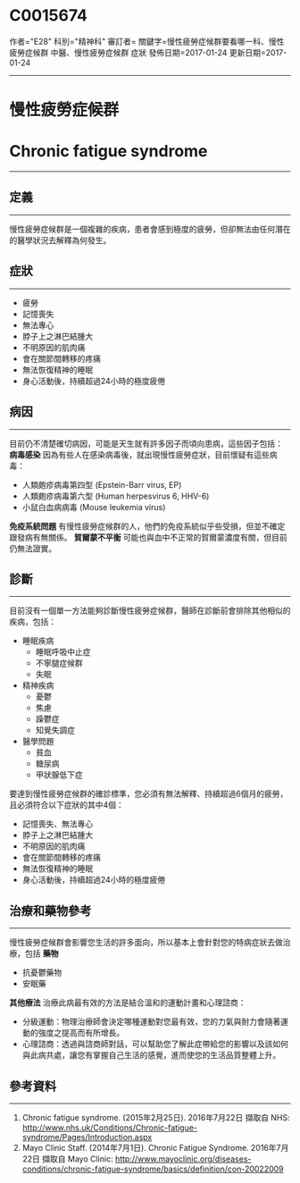 # C0015674
作者="E28"
科別="精神科"
審訂者=
關鍵字=慢性疲勞症候群要看哪一科、慢性疲勞症候群 中醫、慢性疲勞症候群 症狀
發佈日期=2017-01-24
更新日期=2017-01-24

----------
# 慢性疲勞症候群
# Chronic fatigue syndrome
----------
## 定義
----------

慢性疲勞症候群是一個複雜的疾病，患者會感到極度的疲勞，但卻無法由任何潛在的醫學狀況去解釋為何發生。

## 症狀
----------
- 疲勞
- 記憶喪失
- 無法專心
- 脖子上之淋巴結腫大
- 不明原因的肌肉痛
- 會在關節間轉移的疼痛
- 無法恢復精神的睡眠
- 身心活動後，持續超過24小時的極度疲倦
## 病因
----------

目前仍不清楚確切病因，可能是天生就有許多因子而頃向患病，這些因子包括：
**病毒感染**
因為有些人在感染病毒後，就出現慢性疲勞症狀，目前懷疑有這些病毒：

- 人類皰疹病毒第四型 (Epstein-Barr virus, EP)
- 人類皰疹病毒第六型 (Human herpesvirus 6, HHV-6)
- 小鼠白血病病毒 (Mouse leukemia virus)

**免疫系統問題**
有慢性疲勞症候群的人，他們的免疫系統似乎些受損，但並不確定跟發病有無關係。
**賀爾蒙不平衡**
可能也與血中不正常的賀爾蒙濃度有關，但目前仍無法證實。

## 診斷
----------

目前沒有一個單一方法能夠診斷慢性疲勞症候群，醫師在診斷前會排除其他相似的疾病，包括：

- 睡眠疾病
  - 睡眠呼吸中止症
  - 不寧腿症候群
  - 失眠
- 精神疾病
  - 憂鬱
  - 焦慮
  - 躁鬱症
  - 知覺失調症
- 醫學問題
  - 貧血
  - 糖尿病
  - 甲狀腺低下症

要達到慢性疲勞症候群的確診標準，您必須有無法解釋、持續超過6個月的疲勞，且必須符合以下症狀的其中4個：

- 記憶喪失、無法專心
- 脖子上之淋巴結腫大
- 不明原因的肌肉痛
- 會在關節間轉移的疼痛
- 無法恢復精神的睡眠
- 身心活動後，持續超過24小時的極度疲倦
## 治療和藥物參考
----------

慢性疲勞症候群會影響您生活的許多面向，所以基本上會針對您的特病症狀去做治療，包括
**藥物**

- 抗憂鬱藥物
- 安眠藥

**其他療法**
治療此病最有效的方法是結合溫和的運動計畫和心理諮商：

- 分級運動：物理治療師會決定哪種運動對您最有效，您的力氣與耐力會隨著運動的強度之提高而有所增長。
- 心理諮商：透過與諮商師對話，可以幫助您了解此症帶給您的影響以及該如何與此病共處，讓您有掌握自己生活的感覺，進而使您的生活品質整體上升。
## 參考資料
----------
1. Chronic fatigue syndrome. (2015年2月25日). 2016年7月22日 擷取自 NHS: http://www.nhs.uk/Conditions/Chronic-fatigue-syndrome/Pages/Introduction.aspx
2. Mayo Clinic Staff. (2014年7月1日). Chronic Fatigue Syndrome. 2016年7月22日 擷取自 Mayo Clinic: http://www.mayoclinic.org/diseases-conditions/chronic-fatigue-syndrome/basics/definition/con-20022009

